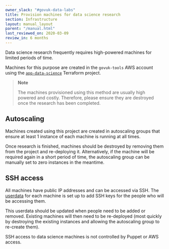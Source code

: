 ```yaml
---
owner_slack: "#govuk-data-labs"
title: Provision machines for data science research
section: Infrastructure
layout: manual_layout
parent: "/manual.html"
last_reviewed_on: 2020-03-09
review_in: 6 months
---
```


Data science research frequently requires high-powered machines for
limited periods of time.

Machines for this purpose are created in the `govuk-tools` AWS account
using the [`app-data-science`][app-data-science] Terraform project.

> **Note**
>
> The machines provisioned using this method are usually high powered
> and costly. Therefore, please ensure they are destroyed once the
> research has been completed.

## Autoscaling

Machines created using this project are created in autoscaling groups
that ensure at least 1 instance of each machine is running at all times.

Once research is finished, machines should be destroyed by removing them
from the project and re-deploying it. Alternatively, if the machine will be
required again in a short period of time, the autoscaling group can be
manually set to zero instances in the meantime.

## SSH access

All machines have public IP addresses and can be accessed via SSH.
The [userdata][] for each machine is set up to add SSH keys for the people
who will be accessing them.

This userdata should be updated when people need to be added or removed.
Existing machines will then need to be re-deployed (most quickly by
destroying the existing instances and allowing the autoscaling group
to re-create them).

SSH access to data science machines is not controlled by Puppet or
AWS access.

[app-data-science]: https://github.com/alphagov/govuk-aws/tree/master/terraform/projects/app-data-science
[userdata]: https://github.com/alphagov/govuk-aws/blob/master/terraform/userdata/90-data-science-base
